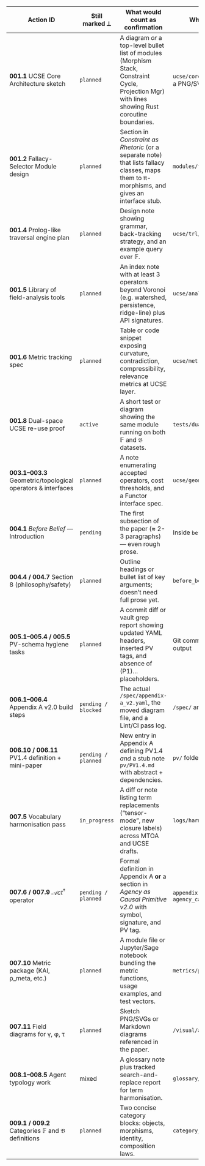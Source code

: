 
|Action ID|Still marked ⟂|What would count as confirmation|Where I expect it to live|
|---|---|---|---|
|**001.1** UCSE Core Architecture sketch|`planned`|A diagram _or_ a top-level bullet list of modules (Morphism Stack, Constraint Cycle, Projection Mgr) with lines showing Rust coroutine boundaries.|`ucse/core/ucse_architecture.md` or a PNG/SVG in `/visual/`|
|**001.2** Fallacy-Selector Module design|`planned`|Section in _Constraint as Rhetoric_ (or a separate note) that lists fallacy classes, maps them to π-morphisms, and gives an interface stub.|`modules/fallacy_selector.md`|
|**001.4** Prolog-like traversal engine plan|`planned`|Design note showing grammar, back-tracking strategy, and an example query over 𝔽.|`ucse/trl/trl_backtracker.md`|
|**001.5** Library of field-analysis tools|`planned`|An index note with at least 3 operators beyond Voronoi (e.g. watershed, persistence, ridge-line) plus API signatures.|`ucse/analysis_tools/`|
|**001.6** Metric tracking spec|`planned`|Table or code snippet exposing curvature, contradiction, compressibility, relevance metrics at UCSE layer.|`ucse/metrics/ucse_metrics.md`|
|**001.8** Dual-space UCSE re-use proof|`active`|A short test or diagram showing the same module running on both 𝔽 and 𝔅 datasets.|`tests/dual_space_ucse.test.md`|
|**003.1–003.3** Geometric/topological operators & interfaces|`planned`|A note enumerating accepted operators, cost thresholds, and a Functor interface spec.|`ucse/geometric_ops/`|
|**004.1** _Before Belief_ — Introduction|`pending`|The first subsection of the paper (≈ 2-3 paragraphs) — even rough prose.|Inside `before_belief.md`|
|**004.4 / 004.7** Section 8 (philosophy/safety)|`planned`|Outline headings or bullet list of key arguments; doesn’t need full prose yet.|`before_belief.md`|
|**005.1–005.4 / 005.5** PV-schema hygiene tasks|`planned`|A commit diff or vault grep report showing updated YAML headers, inserted PV tags, and absence of (P1)… placeholders.|Git commit or Dataview query output|
|**006.1–006.4** Appendix A v2.0 build steps|`pending / blocked`|The actual `/spec/appendix-a_v2.yaml`, the moved diagram file, and a Lint/CI pass log.|`/spec/` and `/visual/`|
|**006.10 / 006.11** PV1.4 definition + mini-paper|`pending / planned`|New entry in Appendix A defining PV1.4 _and_ a stub note `pv/PV1.4.md` with abstract + dependencies.|`pv/` folder|
|**007.5** Vocabulary harmonisation pass|`in_progress`|A diff or note listing term replacements (“tensor-mode”, new closure labels) across MTOA and UCSE drafts.|`logs/harmonisation_2025-05-xx.md`|
|**007.6 / 007.9** $\mathcal{A}ct^{\dagger}$ operator|`pending / planned`|Formal definition in Appendix A **or** a section in _Agency as Causal Primitive v2.0_ with symbol, signature, and PV tag.|`appendix-a_v2.yaml` or `agency_causal_primitive_v2.md`|
|**007.10** Metric package (KAI, ρ_meta, etc.)|`planned`|A module file or Jupyter/Sage notebook bundling the metric functions, usage examples, and test vectors.|`metrics/package/`|
|**007.11** Field diagrams for γ, φ, τ|`planned`|Sketch PNG/SVGs or Markdown diagrams referenced in the paper.|`/visual/agent_fields/`|
|**008.1–008.5** Agent typology work|mixed|A glossary note plus tracked search-and-replace report for term harmonisation.|`glossary/agent_typology.md`|
|**009.1 / 009.2** Categories 𝔽 and 𝔅 definitions|`planned`|Two concise category blocks: objects, morphisms, identity, composition laws.|`category_theory/sem_categories.md`|
